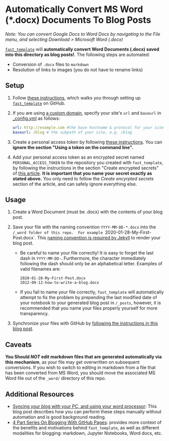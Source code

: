 # Automatically Convert MS Word (*.docx) Documents To Blog Posts

_Note: You can convert Google Docs to Word Docs by navigating to the File menu, and selecting Download > Microsoft Word (.docx)_

[`fast_template`](https://www.fast.ai/2020/01/16/fast_template/) will **automatically convert Word Documents (.docx) saved into this directory as blog posts!**.  The following steps are automated:

- Conversion of `.docx` files to `markdown`
- Resolution of links to images (you do not have to rename links)

## Setup

1. Follow [these instructions](https://www.fast.ai/2020/01/16/fast_template/), which walks you through setting up [`fast_template`](https://github.com/fastai/fast_template) on GitHub.

2. If you are using [a custom domain](https://help.github.com/en/github/working-with-github-pages/configuring-a-custom-domain-for-your-github-pages-site), specify your site's `url` and `baseurl` in [_config.yml](/_config.yml) as follows:

    ```yaml
    url: http://example.com #the base hostname & protocol for your site, e.g. http://example.com
    baseurl: /blog # the subpath of your site, e.g. /blog
    ```

3. Create a personal access token by following [these instructions](https://help.github.com/en/github/authenticating-to-github/creating-a-personal-access-token-for-the-command-line).  You can **ignore the section "Using a token on the command line".**

4. Add your personal access token as an encrypted secret named `PERSONAL_ACCESS_TOKEN` to the repository you created with `fast_template`, by following the instructions in the section "Create encrypted secrets" of [this article](https://help.github.com/en/actions/automating-your-workflow-with-github-actions/creating-and-using-encrypted-secrets#creating-encrypted-secrets).  **It is important that you name your secret exactly as stated above.** You only need to follow the _Create encyrpted secrets_ section of the article, and can safely ignore everything else.

## Usage

1. Create a Word Document (must be .docx) with the contents of your blog post.

3. Save your file with the naming convention `YYYY-MM-DD-*.docx` into the `/_word folder of this repo.  For example `2020-01-28-My-First-Post.docx`.  This [naming convention is required by Jekyll](https://jekyllrb.com/docs/posts/) to render your blog post.
    - Be careful to name your file correctly!  It is easy to forget the last dash in `YYYY-MM-DD-`. Furthermore, the character immediately following the dash should only be an alphabetical letter.  Examples of valid filenames are:

        ```shell
        2020-01-28-My-First-Post.docx
        2012-09-12-how-to-write-a-blog.docx
        ```

    - If you fail to name your file correctly, `fast_template` will automatically attempt to fix the problem by prepending the last modified date of your notebook to your generated blog post in `/_posts`, however, it is recommended that you name your files properly yourself for more transparency.

4. Synchronize your files with GitHub by [following the instructions in this blog post](https://www.fast.ai/2020/01/18/gitblog/).

## Caveats

**You Should _NOT_ edit markdown files that are generated automatically via this mechanism**, as your file may get overwritten on subsequent conversions.  If you wish to switch to editing in markdown from a file that has been converted from MS Word, you should move the associated MS Word file out of the `_word/` directory of this repo.

## Additional Resources

- [Syncing your blog with your PC, and using your word processor](https://www.fast.ai/2020/01/20/nb2md/): This blog post describes how you can perform these steps manually without automation and is good background reading.
- [4 Part Series On Blogging With GitHub Pages](https://www.fast.ai/2020/01/20/blog_overview/): provides more context of the benefits and motivations behind `fast_template`, as well as different modalities for blogging: markdown, Jupyter Notebooks, Word docs, etc.

